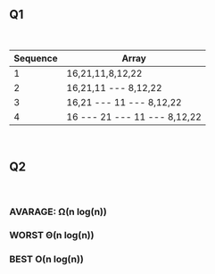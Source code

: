 ## Q1
<br>

| Sequence |   Array   |
| ------   |   ------  |
| 1  | 16,21,11,8,12,22 |
| 2  | 16,21,11 --- 8,12,22 |
| 3  | 16,21 --- 11 --- 8,12,22 |
| 4  | 16 --- 21 --- 11 --- 8,12,22  |

<br>

## Q2
<br>

### AVARAGE: Ω(n log(n))
### WORST Θ(n log(n))
### BEST O(n log(n))
